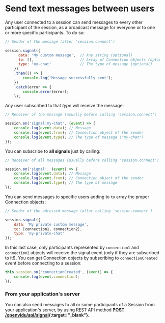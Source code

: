 # Send text messages between users

Any user connected to a session can send messages to every other participant of the session, as a broadcast message for everyone or to one or more specific participants. To do so:

```javascript
// Sender of the message (after 'session.connect')

session.signal({
      data: 'My custom message',  // Any string (optional)
      to: [],                     // Array of Connection objects (optional. Broadcast to everyone if empty)
      type: 'my-chat'             // The type of message (optional)
    })
    .then(() => {
        console.log('Message successfully sent');
    })
    .catch(error => {
        console.error(error);
    });
```

Any user subscribed to that _type_ will receive the message:

```javascript
// Receiver of the message (usually before calling 'session.connect')

session.on('signal:my-chat', (event) => {
    console.log(event.data); // Message
    console.log(event.from); // Connection object of the sender
    console.log(event.type); // The type of message ("my-chat")
});
```

You can subscribe to **all signals** just by calling:

```javascript
// Receiver of all messages (usually before calling 'session.connect')

session.on('signal', (event) => {
    console.log(event.data); // Message
    console.log(event.from); // Connection object of the sender
    console.log(event.type); // The type of message
});
```

You can send messages to specific users adding to `to` array the proper Connection objects:

```javascript
// Sender of the adressed message (after calling 'session.connect')

session.signal({
    data: 'My private custom message',
    to: [connection1, connection2],
    type: 'my-private-chat'
});
```

In this last case, only participants represented by `connection1` and `connection2` objects will receive the signal event (only if they are subscribed to it!). You can get Connection objects by subscribing to `connectionCreated` event before connecting to a session:

```javascript
this.session.on('connectionCreated', (event) => {
    console.log(event.connection);
});
```

### From your application's server

You can also send messages to all or some participants of a Session from your application's server, by using REST API method **[POST /openvidu/api/signal](reference-docs/REST-API/#post-signal){:target="_blank"}**.

<br>